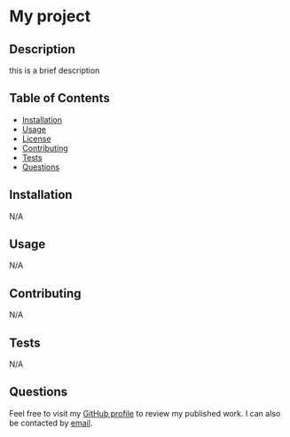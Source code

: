 
  # My project
  

  ## Description
  this is a brief description

  ## Table of Contents
  - [Installation](#installation)
  - [Usage](#usage)
  - [License](#license)
  - [Contributing](#contributing)
  - [Tests](#tests)
  - [Questions](#questions)

  ## Installation
  N/A

  ## Usage
  N/A

  ## Contributing
  N/A

  ## Tests
  N/A

  ## Questions
  Feel free to visit my [GitHub profile](https://github.com/amaragh) to review my published work. I can also be contacted by [email](mailto:email). 

  
  